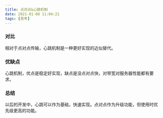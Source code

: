 ```yaml
---
title: 点对点&心跳机制
date: 2021-01-08 11:04:21
tags: [思考]
---
```

### 对比
相对于点对点传输，心跳机制是一种更好实现的近似替代。
### 优缺点
心跳机制，优点是稳定好实现，缺点是没点对点快，对带宽对服务器性能都有要求。
### 总结
以后的开发中，心跳可以作为基础，快速实现。点对点作为升级功能，但使用时优先级更高的功能。
